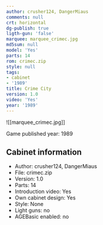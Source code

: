 ```yaml
---
author: crusher124, DangerMiaus
comments: null
crt: horizontal
dg-publish: true
ligth-gun: 'false'
marquee: marquee_crimec.jpg
md5sum: null
model: 'Yes'
parts: 14
rom: crimec.zip
style: null
tags:
- cabinet
- '1989'
title: Crime City
version: 1.0
video: 'Yes'
year: '1989'
---
```


![[marquee_crimec.jpg]]

Game published year: 1989

## Cabinet information

- Author: crusher124, DangerMiaus
- File: crimec.zip
- Version: 1.0
- Parts: 14
- Introduction video: Yes
- Own cabinet design: Yes
- Style: None
- Light guns: no
- AGEBasic enabled: no

